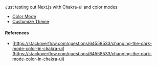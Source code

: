 Just testing out Next.js with Chakra-ui and color modes

- [Color Mode](https://chakra-ui.com/docs/styled-system/color-mode#introduction-to-color-mode)
- [Customize Theme](https://chakra-ui.com/docs/styled-system/customize-theme)


#### References
- [https://stackoverflow.com/questions/64558533/changing-the-dark-mode-color-in-chakra-ui](https://stackoverflow.com/questions/64558533/changing-the-dark-mode-color-in-chakra-ui)
